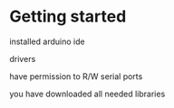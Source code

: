 # Getting started
installed arduino ide

drivers

have permission to R/W serial ports

you have downloaded all needed libraries

